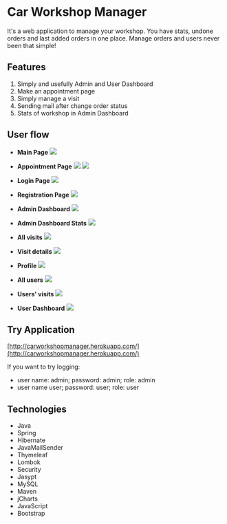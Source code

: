 # Car Workshop Manager
It's a web application to manage your workshop. You have stats, undone orders and last added orders in one place. Manage orders and users never been that simple!  

## Features

 1. Simply and usefully Admin and User Dashboard
 2. Make an appointment page
 3. Simply manage a visit
 4. Sending mail after change order status
 5. Stats of workshop in Admin Dashboard


## User flow

 - **Main Page**
![](https://github.com/DamianRasilewicz/CarWorkshopManager/blob/5e18361c9a100aa4de922d2d5c471a55246e40db/src/main/demoViews/mainPage.png)

 - **Appointment Page**
![](https://github.com/DamianRasilewicz/CarWorkshopManager/blob/5e18361c9a100aa4de922d2d5c471a55246e40db/src/main/demoViews/appointment1.png)
 ![](https://github.com/DamianRasilewicz/CarWorkshopManager/blob/5e18361c9a100aa4de922d2d5c471a55246e40db/src/main/demoViews/appointment2.png)
 
  - **Login Page**
![](https://github.com/DamianRasilewicz/CarWorkshopManager/blob/5e18361c9a100aa4de922d2d5c471a55246e40db/src/main/demoViews/login.png)

  - **Registration Page**
![](https://github.com/DamianRasilewicz/CarWorkshopManager/blob/5e18361c9a100aa4de922d2d5c471a55246e40db/src/main/demoViews/registration.png)

  - **Admin Dashboard**
![](https://github.com/DamianRasilewicz/CarWorkshopManager/blob/d07c3ef819eaf5ad3fa68d6bb13dfc3188c2897f/src/main/demoViews/adminDashboard.png)

  - **Admin Dashboard Stats**
![](https://github.com/DamianRasilewicz/CarWorkshopManager/blob/5e18361c9a100aa4de922d2d5c471a55246e40db/src/main/demoViews/adminDashboardStats.png)

  - **All visits**
![](https://github.com/DamianRasilewicz/CarWorkshopManager/blob/5e18361c9a100aa4de922d2d5c471a55246e40db/src/main/demoViews/allVisits.png)

  - **Visit details**
![](https://github.com/DamianRasilewicz/CarWorkshopManager/blob/5e18361c9a100aa4de922d2d5c471a55246e40db/src/main/demoViews/visitDetails.png)

- **Profile**
![](https://github.com/DamianRasilewicz/CarWorkshopManager/blob/5e18361c9a100aa4de922d2d5c471a55246e40db/src/main/demoViews/profile.png)

 - **All users**
![](https://github.com/DamianRasilewicz/CarWorkshopManager/blob/5e18361c9a100aa4de922d2d5c471a55246e40db/src/main/demoViews/allUsers.png)

- **Users' visits**
![](https://github.com/DamianRasilewicz/CarWorkshopManager/blob/5e18361c9a100aa4de922d2d5c471a55246e40db/src/main/demoViews/usersVisits.png)

- **User Dashboard**
![](https://github.com/DamianRasilewicz/CarWorkshopManager/blob/5e18361c9a100aa4de922d2d5c471a55246e40db/src/main/demoViews/userDashboard.png)

## Try Application

[http://carworkshopmanager.herokuapp.com/](http://carworkshopmanager.herokuapp.com/)

If you want to try logging:

-   user name: admin; password: admin; role: admin
-   user name user; password: user; role: user


## Technologies
-   Java
-   Spring
-   Hibernate
-   JavaMailSender
-   Thymeleaf
-   Lombok
-   Security
-   Jasypt
-   MySQL
-   Maven
-   jCharts
-   JavaScript
-   Bootstrap
